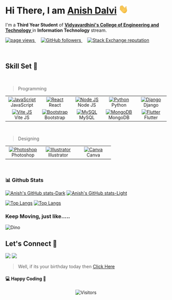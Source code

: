
<h1>Hi There, I am <a  target="_blank"  href="https://responsive-portfolio-2022.netlify.app/">Anish Dalvi</a> <img  src="https://raw.githubusercontent.com/ABSphreak/ABSphreak/master/gifs/Hi.gif" width="30px"></h1>

I'm a **Third Year Student** of <a  target="_blank"  href="https://vcet.edu.in">**Vidyavardhini's College of Engineering and Technology** </a> in **Information Technology** stream.

<p align="left">
  <a href="https://github.com/anishdalvi/anishdalvi">
    <img src="https://komarev.com/ghpvc/?username=anishdalvi&label=Profile Views" alt="page views" />
  </a>  &nbsp &nbsp
  <a href="https://github.com/anishdalvi?tab=followers">
    <img alt="GitHub followers" src="https://img.shields.io/github/followers/anishdalvi?color=green&logo=github&label=Followers">
  </a> &nbsp &nbsp
  <a href="https://stackoverflow.com/users/17417451">
    <img alt="Stack Exchange reputation" src="https://img.shields.io/stackexchange/stackoverflow/r/17417451?color=orange&label=Reputation&logo=stackoverflow">
  </a> 
  
</p>
<br>

## Skill Set :muscle:
<br>

> Programming

<table>
  <tr>
    <td align="center" width="96">
      <a href="#">
        <img src="https://upload.wikimedia.org/wikipedia/commons/thumb/9/99/Unofficial_JavaScript_logo_2.svg/2048px-Unofficial_JavaScript_logo_2.svg.png" width="48" height="48" alt="JavaScript" />
      </a>
      <br>JavaScript
    </td>
    <td align="center" width="96">
      <a href="#" >
        <img src="https://cdn.cdnlogo.com/logos/r/85/react.svg" width="48" height="48" alt="React" />
      </a>
      <br>React
    </td>
     <td align="center"  width="96">
      <a href="#">
        <img src="https://cdn-icons-png.flaticon.com/512/919/919825.png" width="48" height="48" alt="Node JS" />
      </a>
      <br>Node JS
    </td>
    <td align="center" width="96">
      <a href="#">
        <img src="https://upload.wikimedia.org/wikipedia/commons/thumb/c/c3/Python-logo-notext.svg/935px-Python-logo-notext.svg.png" width="48" height="48" alt="Python" />
      </a>
      <br>Python
    </td>
     <td align="center"  width="96">
      <a href="#">
        <img src="https://freecomputerbooks.com/covers/Effective-Django.jpg" width="48" height="48" alt="Django" />
      </a>
      <br>Django
    </td>
    
    
  </tr>
  <tr>
   <td align="center"  width="96">
      <a href="#">
        <img src="https://vitejs.dev/logo-with-shadow.png" width="48" height="48" alt="Vite JS" />
      </a>
      <br>Vite JS
    </td>
    <td align="center" width="96">
      <a href="#">
        <img src="https://upload.wikimedia.org/wikipedia/commons/thumb/b/b2/Bootstrap_logo.svg/2560px-Bootstrap_logo.svg.png" width="58" height="48" alt="Bootstrap" />
      </a>
      <br>Bootstrap
    </td>
    <td align="center"  width="96">
      <a href="#">
        <img src="https://www.freepnglogos.com/uploads/logo-mysql-png/logo-mysql-mysql-logo-png-images-are-download-crazypng-21.png" width="48" height="48" alt="MySQL" />
      </a>
      <br>MySQL
    </td>
    <td align="center"  width="96">
      <a href="#">
        <img src="https://1000logos.net/wp-content/uploads/2020/08/MongoDB-Logo.jpg" width="90" height="48" alt="MongoDB" />
      </a>
      <br>MongoDB
    </td>
    <td align="center"  width="96">
      <a href="#">
        <img src="https://seeklogo.com/images/F/flutter-logo-5086DD11C5-seeklogo.com.png" width="43" height="48" alt="Flutter" />
      </a>
      <br>Flutter
    </td>
    
  </tr>
</table>
 <br>

> Designing

<table>
  <tr>
    <td align="center" width="96">
      <a href="#">
        <img src="https://upload.wikimedia.org/wikipedia/commons/thumb/a/af/Adobe_Photoshop_CC_icon.svg/640px-Adobe_Photoshop_CC_icon.svg.png" width="48" height="48" alt="Photoshop" />
      </a>
      <br>Photoshop
    </td>
    <td align="center" width="96">
      <a href="#">
        <img src="https://upload.wikimedia.org/wikipedia/commons/thumb/f/fb/Adobe_Illustrator_CC_icon.svg/1200px-Adobe_Illustrator_CC_icon.svg.png" width="48" height="48" alt="Illustrator" />
      </a>
      <br>Illustrator
    </td>
    <td align="center" width="96">
      <a href="#">
        <img src="https://freelogopng.com/images/all_img/1656733637logo-canva-png.png" width="48" height="48" alt="Canva" />
      </a>
      <br>Canva
    </td>
   
  </tr>
</table>

<br>

### 📊 Github Stats


[![Anish's GitHub stats-Dark](https://github-readme-stats.vercel.app/api?username=anishdalvi&show_icons=true&theme=dark#gh-dark-mode-only)](https://github.com/anuraghazra/github-readme-stats#gh-dark-mode-only)
[![Anish's GitHub stats-Light](https://github-readme-stats.vercel.app/api?username=anishdalvi&show_icons=true&theme=default#gh-light-mode-only)](https://github.com/anuraghazra/github-readme-stats#gh-light-mode-only)


[![Top Langs](https://github-readme-stats.vercel.app/api/top-langs/?username=anishdalvi&show_icons=true&theme=dark#gh-dark-mode-only)](https://github.com/anuraghazra/github-readme-stats)
[![Top Langs](https://github-readme-stats.vercel.app/api/top-langs/?username=anishdalvi&show_icons=true&theme=default#gh-light-mode-only)](https://github.com/anuraghazra/github-readme-stats)


### Keep Moving, just like.....

![Dino](https://mir-s3-cdn-cf.behance.net/project_modules/max_1200/4ff07986208593.5d9a654e92f36.gif)

## Let's Connect :handshake:

<a target="_blank" href="https://linkedin.com/in/anish-dalvi-8675791b4"><img src="https://img.shields.io/badge/-LinkedIn-0077B5?style=for-the-badge&logo=Linkedin&logoColor=white"></img></a>
<a target="_blank" href="anishdalvi01@gmail.com"><img src="https://img.shields.io/badge/-Gmail-D14836?style=for-the-badge&logo=Gmail&logoColor=white"></img></a>


> Well, if its your birthday today then <a target="_blank" href="https://dumbstruck.netlify.app/">Click Here</a>

#### :computer: Happy Coding :raised_hands:

<p align=center>                           
  <img align=center  src="https://visitor-badge.laobi.icu/badge?page_id=anishdalvi.anishdalvi" alt="Visitors">                     
</p>
